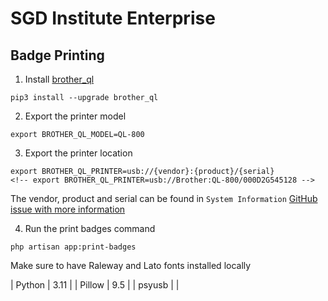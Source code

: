 # SGD Institute Enterprise

## Badge Printing

1. Install [brother_ql](https://github.com/pklaus/brother_ql)

```
pip3 install --upgrade brother_ql
```

2. Export the printer model

```
export BROTHER_QL_MODEL=QL-800
```

3. Export the printer location

```
export BROTHER_QL_PRINTER=usb://{vendor}:{product}/{serial}
<!-- export BROTHER_QL_PRINTER=usb://Brother:QL-800/000D2G545128 -->
```

The vendor, product and serial can be found in `System Information` [GitHub issue with more information](https://github.com/pklaus/brother_ql/issues/110)

4. Run the print badges command

```
php artisan app:print-badges
```

Make sure to have Raleway and Lato fonts installed locally

| Python | 3.11 |
| Pillow | 9.5  |
| psyusb |      |
